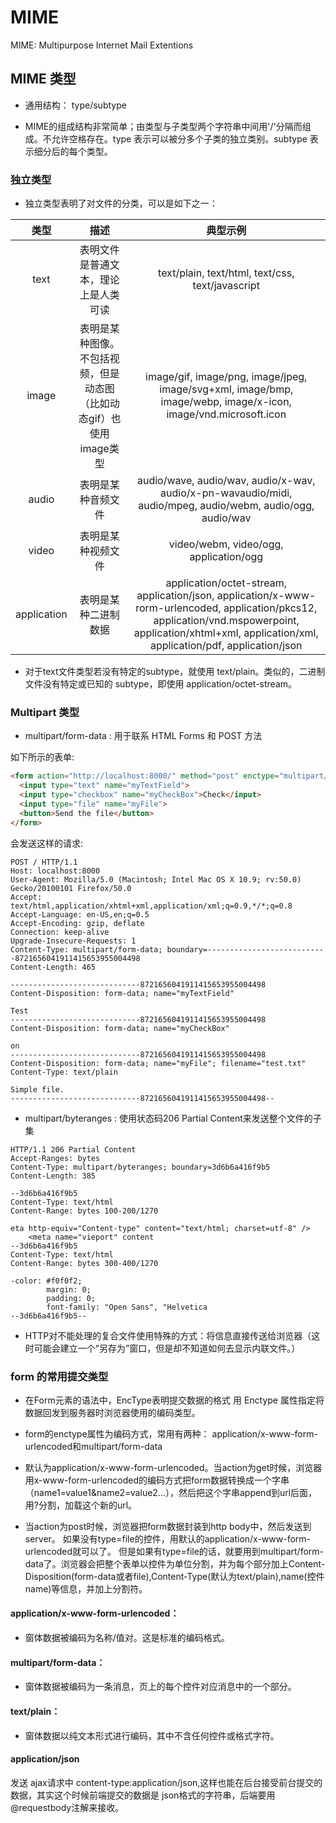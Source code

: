 # MIME

MIME: Multipurpose Internet Mail Extentions

## MIME 类型

- 通用结构： type/subtype

- MIME的组成结构非常简单；由类型与子类型两个字符串中间用'/'分隔而组成。不允许空格存在。type 表示可以被分多个子类的独立类别。subtype 表示细分后的每个类型。

### 独立类型

- 独立类型表明了对文件的分类，可以是如下之一：

|类型|描述|典型示例|
|:---:|:---:|:---:|
|text|表明文件是普通文本，理论上是人类可读|text/plain, text/html, text/css, text/javascript|
|image|表明是某种图像。不包括视频，但是动态图（比如动态gif）也使用image类型|image/gif, image/png, image/jpeg, image/svg+xml, image/bmp, image/webp, image/x-icon, image/vnd.microsoft.icon|
|audio|表明是某种音频文件|audio/wave, audio/wav, audio/x-wav, audio/x-pn-wavaudio/midi, audio/mpeg, audio/webm, audio/ogg, audio/wav|
|video|表明是某种视频文件|video/webm, video/ogg, application/ogg|
|application|表明是某种二进制数据|application/octet-stream, application/json, application/x-www-rorm-urlencoded, application/pkcs12, application/vnd.mspowerpoint, application/xhtml+xml, application/xml,  application/pdf, application/json|

- 对于text文件类型若没有特定的subtype，就使用 text/plain。类似的，二进制文件没有特定或已知的 subtype，即使用 application/octet-stream。

### Multipart 类型

- multipart/form-data : 用于联系 HTML Forms 和 POST 方法

如下所示的表单:

```html
<form action="http://localhost:8000/" method="post" enctype="multipart/form-data">
  <input type="text" name="myTextField">
  <input type="checkbox" name="myCheckBox">Check</input>
  <input type="file" name="myFile">
  <button>Send the file</button>
</form>
```
会发送这样的请求:
```
POST / HTTP/1.1
Host: localhost:8000
User-Agent: Mozilla/5.0 (Macintosh; Intel Mac OS X 10.9; rv:50.0) Gecko/20100101 Firefox/50.0
Accept: text/html,application/xhtml+xml,application/xml;q=0.9,*/*;q=0.8
Accept-Language: en-US,en;q=0.5
Accept-Encoding: gzip, deflate
Connection: keep-alive
Upgrade-Insecure-Requests: 1
Content-Type: multipart/form-data; boundary=---------------------------8721656041911415653955004498
Content-Length: 465

-----------------------------8721656041911415653955004498
Content-Disposition: form-data; name="myTextField"

Test
-----------------------------8721656041911415653955004498
Content-Disposition: form-data; name="myCheckBox"

on
-----------------------------8721656041911415653955004498
Content-Disposition: form-data; name="myFile"; filename="test.txt"
Content-Type: text/plain

Simple file.
-----------------------------8721656041911415653955004498--
```

- multipart/byteranges : 使用状态码206 Partial Content来发送整个文件的子集
```
HTTP/1.1 206 Partial Content
Accept-Ranges: bytes
Content-Type: multipart/byteranges; boundary=3d6b6a416f9b5
Content-Length: 385

--3d6b6a416f9b5
Content-Type: text/html
Content-Range: bytes 100-200/1270

eta http-equiv="Content-type" content="text/html; charset=utf-8" />
    <meta name="vieport" content
--3d6b6a416f9b5
Content-Type: text/html
Content-Range: bytes 300-400/1270

-color: #f0f0f2;
        margin: 0;
        padding: 0;
        font-family: "Open Sans", "Helvetica
--3d6b6a416f9b5--
```

- HTTP对不能处理的复合文件使用特殊的方式：将信息直接传送给浏览器（这时可能会建立一个“另存为”窗口，但是却不知道如何去显示内联文件。）

### form 的常用提交类型

- 在Form元素的语法中，EncType表明提交数据的格式 用 Enctype 属性指定将数据回发到服务器时浏览器使用的编码类型。

- form的enctype属性为编码方式，常用有两种： application/x-www-form-urlencoded和multipart/form-data

- 默认为application/x-www-form-urlencoded。当action为get时候，浏览器用x-www-form-urlencoded的编码方式把form数据转换成一个字串（name1=value1&name2=value2…），然后把这个字串append到url后面，用?分割，加载这个新的url。

- 当action为post时候，浏览器把form数据封装到http body中，然后发送到server。 如果没有type=file的控件，用默认的application/x-www-form-urlencoded就可以了。 但是如果有type=file的话，就要用到multipart/form-data了。浏览器会把整个表单以控件为单位分割，并为每个部分加上Content-Disposition(form-data或者file),Content-Type(默认为text/plain),name(控件name)等信息，并加上分割符。

#### application/x-www-form-urlencoded：

- 窗体数据被编码为名称/值对。这是标准的编码格式。

#### multipart/form-data：

- 窗体数据被编码为一条消息，页上的每个控件对应消息中的一个部分。

#### text/plain：

- 窗体数据以纯文本形式进行编码，其中不含任何控件或格式字符。

#### application/json

发送 ajax请求中 content-type:application/json,这样也能在后台接受前台提交的数据，其实这个时候前端提交的数据是 json格式的字符串，后端要用@requestbody注解来接收。


